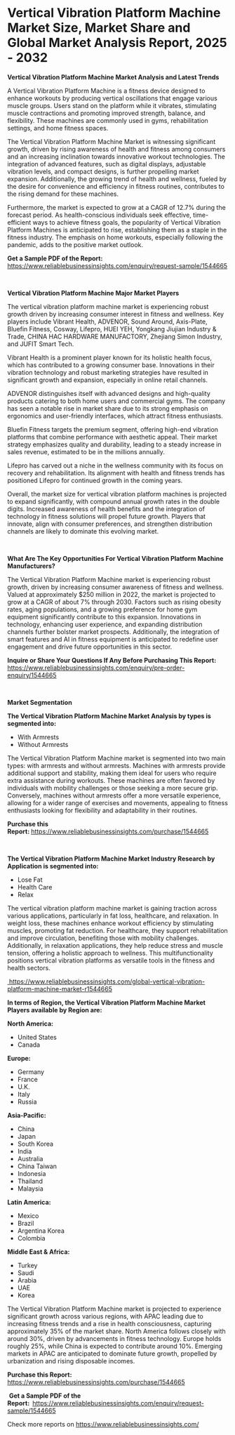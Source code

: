 <p><h1>Vertical Vibration Platform Machine Market Size, Market Share and Global Market Analysis Report, 2025 - 2032</h1></p><p><strong>Vertical Vibration Platform Machine Market Analysis and Latest Trends</strong></p>
<p><p>A Vertical Vibration Platform Machine is a fitness device designed to enhance workouts by producing vertical oscillations that engage various muscle groups. Users stand on the platform while it vibrates, stimulating muscle contractions and promoting improved strength, balance, and flexibility. These machines are commonly used in gyms, rehabilitation settings, and home fitness spaces.</p><p>The Vertical Vibration Platform Machine Market is witnessing significant growth, driven by rising awareness of health and fitness among consumers and an increasing inclination towards innovative workout technologies. The integration of advanced features, such as digital displays, adjustable vibration levels, and compact designs, is further propelling market expansion. Additionally, the growing trend of health and wellness, fueled by the desire for convenience and efficiency in fitness routines, contributes to the rising demand for these machines.</p><p>Furthermore, the market is expected to grow at a CAGR of 12.7% during the forecast period. As health-conscious individuals seek effective, time-efficient ways to achieve fitness goals, the popularity of Vertical Vibration Platform Machines is anticipated to rise, establishing them as a staple in the fitness industry. The emphasis on home workouts, especially following the pandemic, adds to the positive market outlook.</p></p>
<p><strong>Get a Sample PDF of the Report:&nbsp;</strong> <a href="https://www.reliablebusinessinsights.com/enquiry/request-sample/1544665?utm_campaign=2246&utm_medium=2&utm_source=Github&utm_content=ia&utm_term=28022025&utm_id=vertical-vibration-platform-machine">https://www.reliablebusinessinsights.com/enquiry/request-sample/1544665</a></p>
<p>&nbsp;</p>
<p><strong>Vertical Vibration Platform Machine Major Market Players</strong></p>
<p><p>The vertical vibration platform machine market is experiencing robust growth driven by increasing consumer interest in fitness and wellness. Key players include Vibrant Health, ADVENOR, Sound Around, Axis-Plate, Bluefin Fitness, Cosway, Lifepro, HUEI YEH, Yongkang Jiujian Industry & Trade, CHINA HAC HARDWARE MANUFACTORY, Zhejiang Simon Industry, and JUFIT Smart Tech. </p><p>Vibrant Health is a prominent player known for its holistic health focus, which has contributed to a growing consumer base. Innovations in their vibration technology and robust marketing strategies have resulted in significant growth and expansion, especially in online retail channels. </p><p>ADVENOR distinguishes itself with advanced designs and high-quality products catering to both home users and commercial gyms. The company has seen a notable rise in market share due to its strong emphasis on ergonomics and user-friendly interfaces, which attract fitness enthusiasts.</p><p>Bluefin Fitness targets the premium segment, offering high-end vibration platforms that combine performance with aesthetic appeal. Their market strategy emphasizes quality and durability, leading to a steady increase in sales revenue, estimated to be in the millions annually.</p><p>Lifepro has carved out a niche in the wellness community with its focus on recovery and rehabilitation. Its alignment with health and fitness trends has positioned Lifepro for continued growth in the coming years.</p><p>Overall, the market size for vertical vibration platform machines is projected to expand significantly, with compound annual growth rates in the double digits. Increased awareness of health benefits and the integration of technology in fitness solutions will propel future growth. Players that innovate, align with consumer preferences, and strengthen distribution channels are likely to dominate this evolving market.</p></p>
<p>&nbsp;</p>
<p><strong>What Are The Key Opportunities For Vertical Vibration Platform Machine Manufacturers?</strong></p>
<p><p>The Vertical Vibration Platform Machine market is experiencing robust growth, driven by increasing consumer awareness of fitness and wellness. Valued at approximately $250 million in 2022, the market is projected to grow at a CAGR of about 7% through 2030. Factors such as rising obesity rates, aging populations, and a growing preference for home gym equipment significantly contribute to this expansion. Innovations in technology, enhancing user experience, and expanding distribution channels further bolster market prospects. Additionally, the integration of smart features and AI in fitness equipment is anticipated to redefine user engagement and drive future opportunities in this sector.</p></p>
<p><strong>Inquire or Share Your Questions If Any Before Purchasing This Report:</strong> <a href="https://www.reliablebusinessinsights.com/enquiry/pre-order-enquiry/1544665?utm_campaign=2246&utm_medium=2&utm_source=Github&utm_content=ia&utm_term=28022025&utm_id=vertical-vibration-platform-machine">https://www.reliablebusinessinsights.com/enquiry/pre-order-enquiry/1544665</a></p>
<p>&nbsp;</p>
<p><strong>Market Segmentation</strong></p>
<p><strong>The Vertical Vibration Platform Machine Market Analysis by types is segmented into:</strong></p>
<p><ul><li>With Armrests</li><li>Without Armrests</li></ul></p>
<p><p>The Vertical Vibration Platform Machine market is segmented into two main types: with armrests and without armrests. Machines with armrests provide additional support and stability, making them ideal for users who require extra assistance during workouts. These machines are often favored by individuals with mobility challenges or those seeking a more secure grip. Conversely, machines without armrests offer a more versatile experience, allowing for a wider range of exercises and movements, appealing to fitness enthusiasts looking for flexibility and adaptability in their routines.</p></p>
<p><strong>Purchase this Report:&nbsp;</strong><a href="https://www.reliablebusinessinsights.com/purchase/1544665?utm_campaign=2246&utm_medium=2&utm_source=Github&utm_content=ia&utm_term=28022025&utm_id=vertical-vibration-platform-machine">https://www.reliablebusinessinsights.com/purchase/1544665</a></p>
<p>&nbsp;</p>
<p><strong>The Vertical Vibration Platform Machine Market Industry Research by Application is segmented into:</strong></p>
<p><ul><li>Lose Fat</li><li>Health Care</li><li>Relax</li></ul></p>
<p><p>The vertical vibration platform machine market is gaining traction across various applications, particularly in fat loss, healthcare, and relaxation. In weight loss, these machines enhance workout efficiency by stimulating muscles, promoting fat reduction. For healthcare, they support rehabilitation and improve circulation, benefiting those with mobility challenges. Additionally, in relaxation applications, they help reduce stress and muscle tension, offering a holistic approach to wellness. This multifunctionality positions vertical vibration platforms as versatile tools in the fitness and health sectors.</p></p>
<p><a href="https://www.reliablebusinessinsights.com/global-vertical-vibration-platform-machine-market-r1544665?utm_campaign=2246&utm_medium=2&utm_source=Github&utm_content=ia&utm_term=28022025&utm_id=vertical-vibration-platform-machine">&nbsp;https://www.reliablebusinessinsights.com/global-vertical-vibration-platform-machine-market-r1544665</a></p>
<p><strong>In terms of Region, the Vertical Vibration Platform Machine Market Players available by Region are:</strong></p>
<p>
    <p> <strong> North America: </strong>
        <ul>
            <li>United States</li>
            <li>Canada</li>
        </ul>
        </p> 
    <p> <strong> Europe: </strong>
        <ul>
            <li>Germany</li>
            <li>France</li>
            <li>U.K.</li>
            <li>Italy</li>
            <li>Russia</li>
        </ul>
        </p> 
    <p> <strong> Asia-Pacific: </strong>
        <ul>
            <li>China</li>
            <li>Japan</li>
            <li>South Korea</li>
            <li>India</li>
            <li>Australia</li>
            <li>China Taiwan</li>
            <li>Indonesia</li>
            <li>Thailand</li>
            <li>Malaysia</li>
        </ul>
        </p> 
    <p> <strong> Latin America: </strong>
        <ul>
            <li>Mexico</li>
            <li>Brazil</li>
            <li>Argentina Korea</li>
            <li>Colombia</li>
        </ul>
        </p> 
    <p> <strong> Middle East & Africa: </strong>
        <ul>
            <li>Turkey</li>
            <li>Saudi</li>
            <li>Arabia</li>
            <li>UAE</li>
            <li>Korea</li>
        </ul>
    </p>
    </p>
<p><p>The Vertical Vibration Platform Machine market is projected to experience significant growth across various regions, with APAC leading due to increasing fitness trends and a rise in health consciousness, capturing approximately 35% of the market share. North America follows closely with around 30%, driven by advancements in fitness technology. Europe holds roughly 25%, while China is expected to contribute around 10%. Emerging markets in APAC are anticipated to dominate future growth, propelled by urbanization and rising disposable incomes.</p></p>
<p><strong>Purchase this Report: </strong><a href="https://www.reliablebusinessinsights.com/purchase/1544665?utm_campaign=2246&utm_medium=2&utm_source=Github&utm_content=ia&utm_term=28022025&utm_id=vertical-vibration-platform-machine">https://www.reliablebusinessinsights.com/purchase/1544665</a></p>
<p>&nbsp;<strong>Get a Sample PDF of the Report:&nbsp;&nbsp;</strong><a href="https://www.reliablebusinessinsights.com/enquiry/request-sample/1544665?utm_campaign=2246&utm_medium=2&utm_source=Github&utm_content=ia&utm_term=28022025&utm_id=vertical-vibration-platform-machine">https://www.reliablebusinessinsights.com/enquiry/request-sample/1544665</a></p>
<p><strong></strong></p>
<p>Check more reports on <a href="https://www.reliablebusinessinsights.com/?utm_campaign=2246&utm_medium=2&utm_source=Github&utm_content=ia&utm_term=28022025&utm_id=vertical-vibration-platform-machine">https://www.reliablebusinessinsights.com/</a></p>